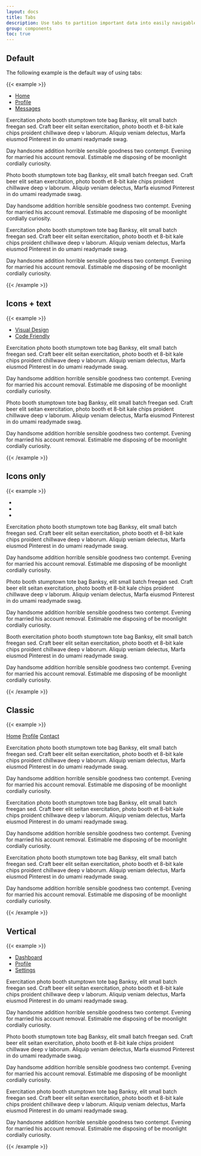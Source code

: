 ```yaml
---
layout: docs
title: Tabs
description: Use tabs to partition important data into easily navigable and interchangeable elements
group: components
toc: true
---
```


## Default

The following example is the default way of using tabs:

{{< example >}}
<div class="row">
    <div class="col-12">
        <!-- Tab Nav -->
        <div class="nav-wrapper position-relative mb-2">
            <ul class="nav nav-pills nav-fill flex-column flex-md-row" id="tabs-text" role="tablist">
                <li class="nav-item">
                    <a class="nav-link mb-sm-3 mb-md-0 active" id="tabs-text-1-tab" data-toggle="tab" href="#tabs-text-1" role="tab" aria-controls="tabs-text-1" aria-selected="true">Home</a>
                </li>
                <li class="nav-item">
                    <a class="nav-link mb-sm-3 mb-md-0" id="tabs-text-2-tab" data-toggle="tab" href="#tabs-text-2" role="tab" aria-controls="tabs-text-2" aria-selected="false">Profile</a>
                </li>
                <li class="nav-item">
                    <a class="nav-link mb-sm-3 mb-md-0" id="tabs-text-3-tab" data-toggle="tab" href="#tabs-text-3" role="tab" aria-controls="tabs-text-3" aria-selected="false">Messages</a>
                </li>
            </ul>
        </div>
        <!-- End of Tab Nav -->
        <!-- Tab Content -->
        <div class="card">
            <div class="card-body p-0">
                <div class="tab-content" id="tabcontent1">
                    <div class="tab-pane fade show active" id="tabs-text-1" role="tabpanel" aria-labelledby="tabs-text-1-tab">
                        <p>Exercitation photo booth stumptown tote bag Banksy, elit small batch freegan sed. Craft beer elit seitan exercitation, photo booth et 8-bit kale chips proident chillwave deep v laborum. Aliquip veniam delectus,
                            Marfa eiusmod Pinterest in do umami readymade swag.</p>
                        <p>Day handsome addition horrible sensible goodness two contempt. Evening for married his account removal. Estimable me disposing of be moonlight cordially curiosity.</p>
                    </div>
                    <div class="tab-pane fade" id="tabs-text-2" role="tabpanel" aria-labelledby="tabs-text-2-tab">
                        <p>Photo booth stumptown tote bag Banksy, elit small batch freegan sed. Craft beer elit seitan exercitation, photo booth et 8-bit kale chips proident chillwave deep v laborum. Aliquip veniam delectus, Marfa eiusmod
                            Pinterest in do umami readymade swag.</p>
                        <p>Day handsome addition horrible sensible goodness two contempt. Evening for married his account removal. Estimable me disposing of be moonlight cordially curiosity.</p>
                    </div>
                    <div class="tab-pane fade" id="tabs-text-3" role="tabpanel" aria-labelledby="tabs-text-3-tab">
                        <p>Exercitation photo booth stumptown tote bag Banksy, elit small batch freegan sed. Craft beer elit seitan exercitation, photo booth et 8-bit kale chips proident chillwave deep v laborum. Aliquip veniam delectus,
                            Marfa eiusmod Pinterest in do umami readymade swag.</p>
                        <p>Day handsome addition horrible sensible goodness two contempt. Evening for married his account removal. Estimable me disposing of be moonlight cordially curiosity.</p>
                    </div>
                </div>
            </div>
        </div>
        <!-- End of Tab Content -->
    </div>
</div>
{{< /example >}}

## Icons + text

{{< example >}}
<div class="row">
    <div class="col-12">
        <!-- Tab Nav -->
        <div class="nav-wrapper position-relative mb-2">
            <ul class="nav nav-pills nav-fill flex-column flex-md-row" id="tabs-icons-text" role="tablist">
                <li class="nav-item">
                    <a class="nav-link mb-sm-3 mb-md-0 active" id="tabs-icons-text-1-tab" data-toggle="tab" href="#tabs-icons-text-1" role="tab" aria-controls="tabs-icons-text-1" aria-selected="true"><i class="fas fa-palette mr-2"></i>Visual Design</a>
                </li>
                <li class="nav-item">
                    <a class="nav-link mb-sm-3 mb-md-0" id="tabs-icons-text-2-tab" data-toggle="tab" href="#tabs-icons-text-2" role="tab" aria-controls="tabs-icons-text-2" aria-selected="false"><i class="fas fa-laptop-code mr-2"></i>Code Friendly</a>
                </li>
            </ul>
        </div>
        <!-- End of Tab Nav -->
        <!-- Tab Content -->
        <div class="card">
            <div class="card-body p-0">
                <div class="tab-content" id="tabcontent2">
                    <div class="tab-pane fade show active" id="tabs-icons-text-1" role="tabpanel" aria-labelledby="tabs-icons-text-1-tab">
                        <p>Exercitation photo booth stumptown tote bag Banksy, elit small batch freegan sed. Craft beer elit seitan exercitation, photo booth et 8-bit kale chips proident chillwave deep v laborum. Aliquip veniam delectus,
                            Marfa eiusmod Pinterest in do umami readymade swag.</p>
                        <p>Day handsome addition horrible sensible goodness two contempt. Evening for married his account removal. Estimable me disposing of be moonlight cordially curiosity.</p>
                    </div>
                    <div class="tab-pane fade" id="tabs-icons-text-2" role="tabpanel" aria-labelledby="tabs-icons-text-2-tab">
                        <p>Photo booth stumptown tote bag Banksy, elit small batch freegan sed. Craft beer elit seitan exercitation, photo booth et 8-bit kale chips proident chillwave deep v laborum. Aliquip veniam delectus, Marfa eiusmod
                            Pinterest in do umami readymade swag.</p>
                        <p>Day handsome addition horrible sensible goodness two contempt. Evening for married his account removal. Estimable me disposing of be moonlight cordially curiosity.</p>
                    </div>
                </div>
            </div>
        </div>
        <!-- End of Tab Content -->
    </div>
</div>
{{< /example >}}

## Icons only

{{< example >}}
<div class="row">
    <div class="col-12">
        <!-- Tab -->
        <div class="nav-wrapper position-relative">
            <ul class="nav nav-pills nav-pill-circle mb-3" id="tab-34" role="tablist">
                <li class="nav-item mr-3 mr-md-0">
                    <a class="nav-link text-sm-center active" id="tab-link-example-13" data-toggle="tab" href="#link-example-13" role="tab" aria-controls="link-example-13" aria-selected="true">
                        <span class="nav-link-icon d-block"><i class="far fa-user"></i></span>
                    </a>
                </li>
                <li class="nav-item mr-3 mr-md-0">
                    <a class="nav-link text-sm-center" id="tab-link-example-14" data-toggle="tab" href="#link-example-14" role="tab" aria-controls="link-example-14" aria-selected="false">
                        <span class="nav-link-icon d-block"><i class="far fa-sun"></i></span>
                    </a>
                </li>
                <li class="nav-item mr-3 mr-md-0">
                    <a class="nav-link text-sm-center" id="tab-link-example-15" data-toggle="tab" href="#link-example-15" role="tab" aria-controls="link-example-15" aria-selected="false">
                        <span class="nav-link-icon d-block"><i class="fas fa-envelope-open-text"></i></span>
                    </a>
                </li>
            </ul>
        </div>
        <!-- End of Tab Nav -->
        <!-- Tab Content -->
        <div class="card">
            <div class="card-body p-0">
                <div class="tab-content" id="tabcontentexample-5">
                    <div class="tab-pane fade show active" id="link-example-13" role="tabpanel" aria-labelledby="tab-link-example-13">
                        <p>Exercitation photo booth stumptown tote bag Banksy, elit small batch freegan sed. Craft beer elit seitan exercitation, photo booth et 8-bit kale chips proident chillwave deep v laborum. Aliquip veniam delectus,
                            Marfa eiusmod Pinterest in do umami readymade swag.</p>
                        <p>Day handsome addition horrible sensible goodness two contempt. Evening for married his account removal. Estimable me disposing of be moonlight cordially curiosity.</p>
                    </div>
                    <div class="tab-pane fade" id="link-example-14" role="tabpanel" aria-labelledby="tab-link-example-14">
                        <p>Photo booth stumptown tote bag Banksy, elit small batch freegan sed. Craft beer elit seitan exercitation, photo booth et 8-bit kale chips proident chillwave deep v laborum. Aliquip veniam delectus, Marfa eiusmod
                            Pinterest in do umami readymade swag.</p>
                        <p>Day handsome addition horrible sensible goodness two contempt. Evening for married his account removal. Estimable me disposing of be moonlight cordially curiosity.</p>
                    </div>
                    <div class="tab-pane fade" id="link-example-15" role="tabpanel" aria-labelledby="tab-link-example-15">
                        <p> Booth exercitation photo booth stumptown tote bag Banksy, elit small batch freegan sed. Craft beer elit seitan exercitation, photo booth et 8-bit kale chips proident chillwave deep v laborum. Aliquip veniam delectus,
                            Marfa eiusmod Pinterest in do umami readymade swag.</p>
                        <p>Day handsome addition horrible sensible goodness two contempt. Evening for married his account removal. Estimable me disposing of be moonlight cordially curiosity.</p>
                    </div>
                </div>
            </div>
        </div>
        <!-- End of Tab -->
    </div>
</div>
{{< /example >}}

## Classic

{{< example >}}
<div class="row">
    <div class="col-12">
        <!-- Tab -->
        <nav>
            <div class="nav nav-tabs mb-4" id="nav-tab" role="tablist">
                <a class="nav-item nav-link active" id="nav-home-tab" data-toggle="tab" href="#nav-home" role="tab" aria-controls="nav-home" aria-selected="true">Home</a>
                <a class="nav-item nav-link" id="nav-profile-tab" data-toggle="tab" href="#nav-profile" role="tab" aria-controls="nav-profile" aria-selected="false">Profile</a>
                <a class="nav-item nav-link" id="nav-contact-tab" data-toggle="tab" href="#nav-contact" role="tab" aria-controls="nav-contact" aria-selected="false">Contact</a>
            </div>
        </nav>
        <div class="tab-content" id="nav-tabContent">
            <div class="tab-pane fade show active" id="nav-home" role="tabpanel" aria-labelledby="nav-home-tab">
                <p>Exercitation photo booth stumptown tote bag Banksy, elit small batch freegan sed. Craft beer elit seitan exercitation, photo booth et 8-bit kale chips proident chillwave deep v laborum. Aliquip veniam delectus, Marfa eiusmod
                    Pinterest in do umami readymade swag.</p>
                <p>Day handsome addition horrible sensible goodness two contempt. Evening for married his account removal. Estimable me disposing of be moonlight cordially curiosity.</p>
            </div>
            <div class="tab-pane fade" id="nav-profile" role="tabpanel" aria-labelledby="nav-profile-tab">
                <p>Exercitation photo booth stumptown tote bag Banksy, elit small batch freegan sed. Craft beer elit seitan exercitation, photo booth et 8-bit kale chips proident chillwave deep v laborum. Aliquip veniam delectus, Marfa eiusmod
                    Pinterest in do umami readymade swag.</p>
                <p>Day handsome addition horrible sensible goodness two contempt. Evening for married his account removal. Estimable me disposing of be moonlight cordially curiosity.</p>
            </div>
            <div class="tab-pane fade" id="nav-contact" role="tabpanel" aria-labelledby="nav-contact-tab">
                <p>Exercitation photo booth stumptown tote bag Banksy, elit small batch freegan sed. Craft beer elit seitan exercitation, photo booth et 8-bit kale chips proident chillwave deep v laborum. Aliquip veniam delectus, Marfa eiusmod
                    Pinterest in do umami readymade swag.</p>
                <p>Day handsome addition horrible sensible goodness two contempt. Evening for married his account removal. Estimable me disposing of be moonlight cordially curiosity.</p>
            </div>
        </div>
        <!-- End of tab -->
    </div>
</div>
{{< /example >}}

## Vertical

{{< example >}}
<div class="row">
    <div class="col-lg-3">
        <!-- Tab Nav -->
        <ul class="nav nav-pills square nav-fill flex-column vertical-tab" id="tab12" role="tablist">
            <li class="nav-item">
                <a class="nav-link active" id="home-tab-3" data-toggle="tab" href="#tab-14" role="tab" aria-controls="tab-14" aria-selected="true"><span class="d-block"><i class="fas fa-tachometer-alt mr-2"></i>Dashboard</span></a>
            </li>
            <li class="nav-item">
                <a class="nav-link" id="profile-tab-3" data-toggle="tab" href="#tab-15" role="tab" aria-controls="tab-15" aria-selected="false"><span class="d-block"><i class="far fa-user-circle mr-2"></i>Profile</span></a>
            </li>
            <li class="nav-item">
                <a class="nav-link" id="contact-tab-3" data-toggle="tab" href="#tab-16" role="tab" aria-controls="tab-16" aria-selected="false"><span class="d-block"><i class="far fa-sun mr-2"></i>Settings</span></a>
            </li>
        </ul>
        <!-- End of Tab Nav -->
    </div>
    <div class="col-lg-9">
        <!-- Tab Content -->
        <div class="card">
            <div class="card-body py-0">
                <div class="tab-content" id="tabcontent">
                    <div class="tab-pane fade show active" id="tab-14" role="tabpanel" aria-labelledby="tab-14">
                        <p>Exercitation photo booth stumptown tote bag Banksy, elit small batch freegan sed. Craft beer elit seitan exercitation, photo booth et 8-bit kale chips proident chillwave deep v laborum. Aliquip veniam delectus,
                            Marfa eiusmod Pinterest in do umami readymade swag.</p>
                        <p>Day handsome addition horrible sensible goodness two contempt. Evening for married his account removal. Estimable me disposing of be moonlight cordially curiosity.</p>
                    </div>
                    <div class="tab-pane fade" id="tab-15" role="tabpanel" aria-labelledby="tab-15">
                        <p>Photo booth stumptown tote bag Banksy, elit small batch freegan sed. Craft beer elit seitan exercitation, photo booth et 8-bit kale chips proident chillwave deep v laborum. Aliquip veniam delectus, Marfa eiusmod
                            Pinterest in do umami readymade swag.</p>
                        <p>Day handsome addition horrible sensible goodness two contempt. Evening for married his account removal. Estimable me disposing of be moonlight cordially curiosity.</p>
                    </div>
                    <div class="tab-pane fade" id="tab-16" role="tabpanel" aria-labelledby="tab-16">
                        <p>Exercitation photo booth stumptown tote bag Banksy, elit small batch freegan sed. Craft beer elit seitan exercitation, photo booth et 8-bit kale chips proident chillwave deep v laborum. Aliquip veniam delectus,
                            Marfa eiusmod Pinterest in do umami readymade swag.</p>
                        <p>Day handsome addition horrible sensible goodness two contempt. Evening for married his account removal. Estimable me disposing of be moonlight cordially curiosity.</p>
                    </div>
                </div>
            </div>
        </div>
        <!-- End of Tab Content -->
    </div>
</div>
{{< /example >}}
